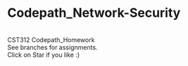 # Codepath_Network-Security
<br>
CST312 Codepath_Homework  <br>
See branches for assignments. <br> 
Click on Star if you like :)
